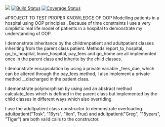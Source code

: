 <a href="https://codeclimate.com/github/Toskgreg/PYTHON-OOP/maintainability"><img src="https://api.codeclimate.com/v1/badges/ded5dccb81e8a9542355/maintainability" /></a>
[![Build Status](https://travis-ci.org/Toskgreg/PYTHON-OOP.svg?branch=develop)](https://travis-ci.org/Toskgreg/PYTHON-OOP)
[![Coverage Status](https://coveralls.io/repos/github/Toskgreg/PYTHON-OOP/badge.svg?branch=develop)](https://coveralls.io/github/Toskgreg/PYTHON-OOP?branch=develop)

#PROJECT TO TEST PROPER KNOWLEDGE OF OOP
Modelling patients in a hospital using OOP principles .
Because of time constraints I use a very simplistic real life model of patients in a hospital to demonstrate my understanding of OOP.

I demonstrate inheritance by the childrenpatient and adultpatient classes inheriting from the parent class patient.
Methods report_to_hospital, go_to_hospital, leave_hospital, pay_fees and go_home are all implemented once in the parent class and inherite
by the child classes.

I demonstrate encapsulation by using a private variable _fees_due, which can be altered through the pay_fees method, I also implement a private method __discharged in the patient class. 

I demonstrate polymorphism by using and an abstract method calculate_fees which is defined in the parent class but implemented
by the child classes in different ways which also overriding. 

I use the adultpatient class constructor to demonstrate overloading. adultpatient("Tosk", "16yrs", "lion", True)
and adultpatient("Greg", "15years", "Tiger") are both valid calls to the constructor.

